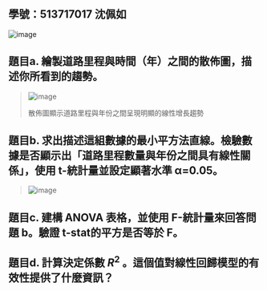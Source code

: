 ## 學號：513717017 沈佩如

![image](https://github.com/user-attachments/assets/1a7ff2e1-8942-46ce-8443-f3706a085fbe)

## 題目a. 繪製道路里程與時間（年）之間的散佈圖，描述你所看到的趨勢。
>
>![image](https://github.com/user-attachments/assets/d4c378c4-abd3-4816-9f84-df2bffad046b)
>
>散佈圖顯示道路里程與年份之間呈現明顯的線性增長趨勢

## 題目b. 求出描述這組數據的最小平方法直線。檢驗數據是否顯示出「道路里程數量與年份之間具有線性關係」，使用 t-統計量並設定顯著水準 α=0.05。
>
>![image](https://github.com/user-attachments/assets/d6b29cd8-f584-40c1-9be8-d5f0addf0831)


## 題目c. 建構 ANOVA 表格，並使用 F-統計量來回答問題 b。驗證 t-stat的平方是否等於 F。

## 題目d. 計算決定係數 $R^2$ 。這個值對線性回歸模型的有效性提供了什麼資訊？

